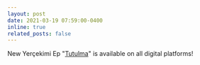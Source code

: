 ```yaml
---
layout: post
date: 2021-03-19 07:59:00-0400
inline: true
related_posts: false
---
```


New Yerçekimi Ep "[Tutulma](https://open.spotify.com/album/18hFRgIsaZQqX2513eLawq?si=vW196EdjRXCo3btuLnVoYw)" is available on all digital platforms!

